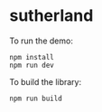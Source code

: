# sutherland

To run the demo:

```
npm install
npm run dev
```

To build the library:

```
npm run build
```
